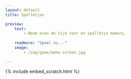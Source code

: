 ```yaml
---
layout: default
title: Spelletjes

preview:
    text:
        - Neem even de tijd voor en spelletje memory.
        
    readmore: "Speel nu..."
    image:
        - /img/game/memo-screen.jpg

---
```


{% include embed_scratch.html %}
